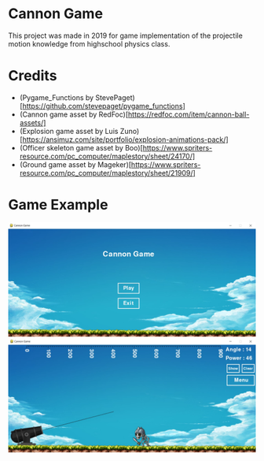 # Cannon Game
This project was made in 2019 for game implementation of the projectile motion knowledge from highschool physics class.

# Credits
* (Pygame_Functions by StevePaget)[https://github.com/stevepaget/pygame_functions]
* (Cannon game asset by RedFoc)[https://redfoc.com/item/cannon-ball-assets/]
* (Explosion game asset by Luis Zuno)[https://ansimuz.com/site/portfolio/explosion-animations-pack/]
* (Officer skeleton game asset by Boo)[https://www.spriters-resource.com/pc_computer/maplestory/sheet/24170/]
* (Ground game asset by Mageker)[https://www.spriters-resource.com/pc_computer/maplestory/sheet/21909/]

# Game Example
![](game_example/1.jpg)
![](game_example/2.jpg)
